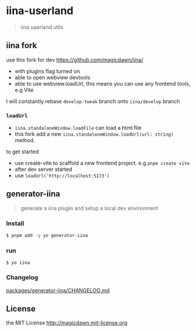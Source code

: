# iina-userland

> iina userland utils

<!-- [![Build Status](https://img.shields.io/github/workflow/status/magicdawn/iina-userland/ci/main.svg?style=flat-square)](https://github.com/magicdawn/iina-userland/actions/workflows/ci.yml)
[![Coverage Status](https://img.shields.io/codecov/c/github/magicdawn/iina-userland.svg?style=flat-square)](https://codecov.io/gh/magicdawn/iina-userland)
[![npm version](https://img.shields.io/npm/v/iina-userland.svg?style=flat-square)](https://www.npmjs.com/package/iina-userland)
[![npm downloads](https://img.shields.io/npm/dm/iina-userland.svg?style=flat-square)](https://www.npmjs.com/package/iina-userland)
[![npm license](https://img.shields.io/npm/l/iina-userland.svg?style=flat-square)](http://magicdawn.mit-license.org) -->

## iina fork

use this fork for dev https://github.com/magicdawn/iina/

- with plugins flag turned on
- able to open webview devtools
- able to use webview.loadUrl, this means you can use any frontend tools, e.g Vite

I will constantly rebase `develop-tweak` branch onto `iina/develop` branch

### `loadUrl`

- `iina.standaloneWindow.loadFile` can load a html file
- this fork add a new `iina.standaloneWindow.loadUrl(url: string)` method.

to get started

- use create-vite to scaffold a new frontend project. e.g `pnpm create vite`
- after dev server started
- use `loadUrl('http://localhost:5173')`

## generator-iina

> generate a iina plugin and setup a local dev environment

### Install

```sh
$ pnpm add -g yo generator-iina
```

### run

```
$ yo iina
```

### Changelog

[packages/generator-iina/CHANGELOG.md](packages/generator-iina/CHANGELOG.md)

## License

the MIT License http://magicdawn.mit-license.org
